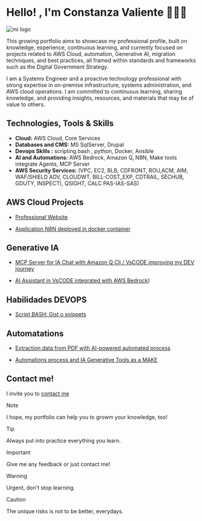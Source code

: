 # Hello! , I'm **Constanza Valiente**  👩🏻‍💻

![mi logo](https://ocvpprofessional.cloud/wp-content/uploads/2025/09/titulo_cv.png)

This growing portfolio aims to showcase my professional profile, built on knowledge, experience, continuous learning, and currently focused on projects related to AWS Cloud, automation, Generative AI, migration techniques, and best practices, all framed within standards and frameworks such as the Digital Government Strategy.

I am a Systems Engineer and a proactive technology professional with strong expertise in on-premise infrastructure, systems administration, and AWS cloud operations. I am committed to continuous learning, sharing knowledge, and providing insights, resources, and materials that may be of value to others.

## **Technologies, Tools & Skills**

-	**Cloud:** AWS Cloud, Core Services
-	**Databases and CMS:** MS SqlServer, Drupal
-	**Devops Skills :** scripting bash , python, Docker, Ansible
-	**AI and Automations:** AWS Bedrock, Amazon Q, N8N, Make tools integrate Agents, MCP Server
-	**AWS Security Services:** (VPC, EC2, BLB, CDFRONT, ROU,ACM, AIM, WAF/SHIELD ADV, CLOUDWT, BILL-COST_EXP, CDTRAIL, SECHUB, GDUTY, INSPECT), QSIGHT, CALC PAS-IAS-SAS)

## AWS Cloud Projects

- [Professional Website](./AWS%20Cloud%20Projects/Professional%20Website.md)

- [Application N8N deployed in docker container](./AWS%20Cloud%20Projects/Application%20N8N%20deployed%20in%20docker%20container.md
)

## Generative IA

- [MCP Server for IA Chat with Amazon Q Cli / VsCODE improving my DEV journey](./Generative%20IA/MCP%20Server%20for%20IA%20Chat%20with%20Amazon%20Q%20Cli.md)

- [AI Assistant in VsCODE integrated with AWS Bedrock](./Generative%20IA/AI%20Assistant%20in%20VsCODE%20integrated%20with%20AWS%20Bedrock.md))

## Habilidades DEVOPS

- [Script BASH: Gist o snippets](./Habilidades%20DEVOPS/Script%20BASH:%20Gist%20o%20snippets.md)

## Automatations

- [Extraction data from PDF with AI-powered automated process](./Automatations/Extraction%20data%20from%20PDF%20with%20AI-powered%20automated%20process.md) 

- [Automations process and IA Generative Tools as a MAKE](./Automatations/Automations%20process%20and%20IA%20Generative%20Tools%20as%20a%20MAKE.md)
  
## Contact me!

I invite you to [contact me](https://ocvpprofessional.cloud)

> [!NOTE]
> I hope, my portfolio can help you to growm your knowledge, too!

> [!TIP]
> Always put into practice everything you learn.

> [!IMPORTANT]
> Give me any feedback or just contact me!

> [!WARNING]
> Urgent, don't stop learning.

> [!CAUTION]
> The unique risks is not to be better, everydays.
